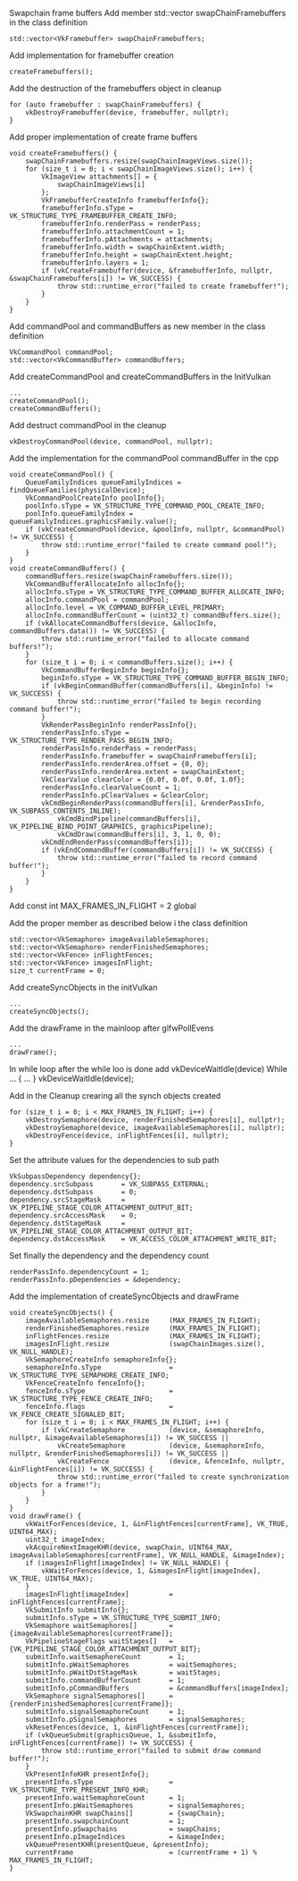 Swapchain frame buffers
Add member std::vector<VkFramebuffer> swapChainFramebuffers in the class definition

    std::vector<VkFramebuffer> swapChainFramebuffers;

Add implementation for framebuffer creation  

	createFramebuffers();
	
Add the destruction of the framebuffers object in cleanup

	for (auto framebuffer : swapChainFramebuffers) {
        vkDestroyFramebuffer(device, framebuffer, nullptr);
    }
	
Add proper implementation of create frame buffers

    void createFramebuffers() {
        swapChainFramebuffers.resize(swapChainImageViews.size());
        for (size_t i = 0; i < swapChainImageViews.size(); i++) {
            VkImageView attachments[] = {
                swapChainImageViews[i]
            };
            VkFramebufferCreateInfo framebufferInfo{};
            framebufferInfo.sType = VK_STRUCTURE_TYPE_FRAMEBUFFER_CREATE_INFO;
            framebufferInfo.renderPass = renderPass;
            framebufferInfo.attachmentCount = 1;
            framebufferInfo.pAttachments = attachments;
            framebufferInfo.width = swapChainExtent.width;
            framebufferInfo.height = swapChainExtent.height;
            framebufferInfo.layers = 1;
            if (vkCreateFramebuffer(device, &framebufferInfo, nullptr, &swapChainFramebuffers[i]) != VK_SUCCESS) {
                throw std::runtime_error("failed to create framebuffer!");
            }
        }
    }

Add commandPool and commandBuffers as new member in the class definition

    VkCommandPool commandPool;
    std::vector<VkCommandBuffer> commandBuffers;

Add createCommandPool and createCommandBuffers in the InitVulkan

	...
    createCommandPool();
    createCommandBuffers();

Add destruct commandPool in the cleanup

    vkDestroyCommandPool(device, commandPool, nullptr);

Add the implementation for the commandPool commandBuffer in the cpp

    void createCommandPool() {
        QueueFamilyIndices queueFamilyIndices = findQueueFamilies(physicalDevice);
        VkCommandPoolCreateInfo poolInfo{};
        poolInfo.sType = VK_STRUCTURE_TYPE_COMMAND_POOL_CREATE_INFO;
        poolInfo.queueFamilyIndex = queueFamilyIndices.graphicsFamily.value();
        if (vkCreateCommandPool(device, &poolInfo, nullptr, &commandPool) != VK_SUCCESS) {
            throw std::runtime_error("failed to create command pool!");
        }
    }
    void createCommandBuffers() {
        commandBuffers.resize(swapChainFramebuffers.size());
        VkCommandBufferAllocateInfo allocInfo{};
        allocInfo.sType = VK_STRUCTURE_TYPE_COMMAND_BUFFER_ALLOCATE_INFO;
        allocInfo.commandPool = commandPool;
        allocInfo.level = VK_COMMAND_BUFFER_LEVEL_PRIMARY;
        allocInfo.commandBufferCount = (uint32_t) commandBuffers.size();
        if (vkAllocateCommandBuffers(device, &allocInfo, commandBuffers.data()) != VK_SUCCESS) {
            throw std::runtime_error("failed to allocate command buffers!");
        }
        for (size_t i = 0; i < commandBuffers.size(); i++) {
            VkCommandBufferBeginInfo beginInfo{};
            beginInfo.sType = VK_STRUCTURE_TYPE_COMMAND_BUFFER_BEGIN_INFO;
            if (vkBeginCommandBuffer(commandBuffers[i], &beginInfo) != VK_SUCCESS) {
                throw std::runtime_error("failed to begin recording command buffer!");
            }
            VkRenderPassBeginInfo renderPassInfo{};
            renderPassInfo.sType = VK_STRUCTURE_TYPE_RENDER_PASS_BEGIN_INFO;
            renderPassInfo.renderPass = renderPass;
            renderPassInfo.framebuffer = swapChainFramebuffers[i];
            renderPassInfo.renderArea.offset = {0, 0};
            renderPassInfo.renderArea.extent = swapChainExtent;
            VkClearValue clearColor = {0.0f, 0.0f, 0.0f, 1.0f};
            renderPassInfo.clearValueCount = 1;
            renderPassInfo.pClearValues = &clearColor;
            vkCmdBeginRenderPass(commandBuffers[i], &renderPassInfo, VK_SUBPASS_CONTENTS_INLINE);
                vkCmdBindPipeline(commandBuffers[i], VK_PIPELINE_BIND_POINT_GRAPHICS, graphicsPipeline);
                vkCmdDraw(commandBuffers[i], 3, 1, 0, 0);
            vkCmdEndRenderPass(commandBuffers[i]);
            if (vkEndCommandBuffer(commandBuffers[i]) != VK_SUCCESS) {
                throw std::runtime_error("failed to record command buffer!");
            }
        }
    }
    
Add const int MAX_FRAMES_IN_FLIGHT = 2 global

Add the proper member as described below i the class definition 

	std::vector<VkSemaphore> imageAvailableSemaphores;
    std::vector<VkSemaphore> renderFinishedSemaphores;
    std::vector<VkFence> inFlightFences;
    std::vector<VkFence> imagesInFlight;
    size_t currentFrame = 0;
	 
Add createSyncObjects in the initVulkan

	...
	createSyncObjects();

Add the drawFrame in the mainloop after glfwPollEvens

	...
	drawFrame();

In while loop after the while loo is done add vkDeviceWaitIdle(device)
	While ...
	{
	...
	}
    vkDeviceWaitIdle(device);

Add in the Cleanup crearing all the synch objects created

    for (size_t i = 0; i < MAX_FRAMES_IN_FLIGHT; i++) {
        vkDestroySemaphore(device, renderFinishedSemaphores[i], nullptr);
        vkDestroySemaphore(device, imageAvailableSemaphores[i], nullptr);
        vkDestroyFence(device, inFlightFences[i], nullptr);
    }
 
Set the attribute values for the dependencies to sub path

    VkSubpassDependency dependency{};
    dependency.srcSubpass 		= VK_SUBPASS_EXTERNAL;
    dependency.dstSubpass 		= 0;
    dependency.srcStageMask 	= VK_PIPELINE_STAGE_COLOR_ATTACHMENT_OUTPUT_BIT;
    dependency.srcAccessMask 	= 0;
    dependency.dstStageMask 	= VK_PIPELINE_STAGE_COLOR_ATTACHMENT_OUTPUT_BIT;
    dependency.dstAccessMask 	= VK_ACCESS_COLOR_ATTACHMENT_WRITE_BIT;

Set finally the dependency and the dependency count

    renderPassInfo.dependencyCount = 1;
    renderPassInfo.pDependencies = &dependency;

Add the implementation of createSyncObjects and drawFrame

    void createSyncObjects() {
        imageAvailableSemaphores.resize 	(MAX_FRAMES_IN_FLIGHT);
        renderFinishedSemaphores.resize 	(MAX_FRAMES_IN_FLIGHT);
        inFlightFences.resize				(MAX_FRAMES_IN_FLIGHT);
        imagesInFlight.resize				(swapChainImages.size(), VK_NULL_HANDLE);
        VkSemaphoreCreateInfo semaphoreInfo{};
        semaphoreInfo.sType 				= VK_STRUCTURE_TYPE_SEMAPHORE_CREATE_INFO;
        VkFenceCreateInfo fenceInfo{};
        fenceInfo.sType 					= VK_STRUCTURE_TYPE_FENCE_CREATE_INFO;
        fenceInfo.flags 					= VK_FENCE_CREATE_SIGNALED_BIT;
        for (size_t i = 0; i < MAX_FRAMES_IN_FLIGHT; i++) {
            if (vkCreateSemaphore			(device, &semaphoreInfo, nullptr, &imageAvailableSemaphores[i]) != VK_SUCCESS ||
                vkCreateSemaphore			(device, &semaphoreInfo, nullptr, &renderFinishedSemaphores[i]) != VK_SUCCESS ||
                vkCreateFence				(device, &fenceInfo, nullptr, &inFlightFences[i]) != VK_SUCCESS) {
                throw std::runtime_error("failed to create synchronization objects for a frame!");
            }
        }
    }
    void drawFrame() {
        vkWaitForFences(device, 1, &inFlightFences[currentFrame], VK_TRUE, UINT64_MAX);
        uint32_t imageIndex;
        vkAcquireNextImageKHR(device, swapChain, UINT64_MAX, imageAvailableSemaphores[currentFrame], VK_NULL_HANDLE, &imageIndex);
        if (imagesInFlight[imageIndex] != VK_NULL_HANDLE) {
            vkWaitForFences(device, 1, &imagesInFlight[imageIndex], VK_TRUE, UINT64_MAX);
        }
        imagesInFlight[imageIndex] 			= inFlightFences[currentFrame];
        VkSubmitInfo submitInfo{};
        submitInfo.sType = VK_STRUCTURE_TYPE_SUBMIT_INFO;
        VkSemaphore waitSemaphores[] 		= {imageAvailableSemaphores[currentFrame]};
        VkPipelineStageFlags waitStages[] 	= {VK_PIPELINE_STAGE_COLOR_ATTACHMENT_OUTPUT_BIT};
        submitInfo.waitSemaphoreCount 		= 1;
        submitInfo.pWaitSemaphores 			= waitSemaphores;
        submitInfo.pWaitDstStageMask 		= waitStages;
        submitInfo.commandBufferCount 		= 1;
        submitInfo.pCommandBuffers 			= &commandBuffers[imageIndex];
        VkSemaphore signalSemaphores[] 		= {renderFinishedSemaphores[currentFrame]};
        submitInfo.signalSemaphoreCount 	= 1;
        submitInfo.pSignalSemaphores 		= signalSemaphores;
        vkResetFences(device, 1, &inFlightFences[currentFrame]);
        if (vkQueueSubmit(graphicsQueue, 1, &submitInfo, inFlightFences[currentFrame]) != VK_SUCCESS) {
            throw std::runtime_error("failed to submit draw command buffer!");
        }
        VkPresentInfoKHR presentInfo{};
        presentInfo.sType 					= VK_STRUCTURE_TYPE_PRESENT_INFO_KHR;
        presentInfo.waitSemaphoreCount 		= 1;
        presentInfo.pWaitSemaphores 		= signalSemaphores;
        VkSwapchainKHR swapChains[] 		= {swapChain};
        presentInfo.swapchainCount 			= 1;
        presentInfo.pSwapchains 			= swapChains;
        presentInfo.pImageIndices 			= &imageIndex;
        vkQueuePresentKHR(presentQueue, &presentInfo);
        currentFrame 						= (currentFrame + 1) % MAX_FRAMES_IN_FLIGHT;
    }





















 